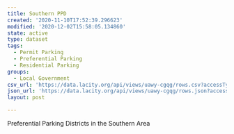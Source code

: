 ```yaml
---
title: Southern PPD
created: '2020-11-10T17:52:39.296623'
modified: '2020-12-02T15:58:05.134860'
state: active
type: dataset
tags:
  - Permit Parking
  - Preferential Parking
  - Residential Parking
groups:
  - Local Government
csv_url: 'https://data.lacity.org/api/views/uawy-cgqg/rows.csv?accessType=DOWNLOAD'
json_url: 'https://data.lacity.org/api/views/uawy-cgqg/rows.json?accessType=DOWNLOAD'
layout: post

---
```

Preferential Parking Districts in the Southern Area
